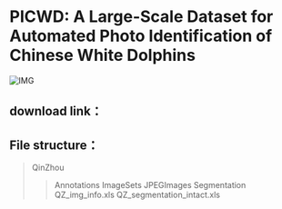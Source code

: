 # PICWD: A Large-Scale Dataset for Automated Photo Identification of Chinese White Dolphins

![IMG](https://github.com/PICWD/PICWD/edit/master/123.jpg)

download link：
---------------

File structure：
---------------
>QinZhou
>>Annotations
>>ImageSets
>>JPEGImages
>>Segmentation
>>QZ_img_info.xls
>>QZ_segmentation_intact.xls

